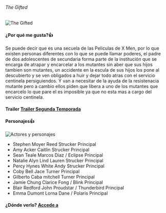 ###### The Gifted
![The Gifted](https://ntvb.tmsimg.com/assets/p14136089_b_h10_aa.jpg?w=1280&h=720) 
#### ¿Por qué me gusta?:+1:  
Se puede decir que es una secuela de las Peliculas de X Men, por lo que existen personas diferentes con lo que se puede llamar poderes, el padre de dos adolescentes de secundaria forma parte de la institución que se encarga de atrapar y encarcelar a los mutantes sin aber que sus hijos tambien son mutantes, un accidente en la escula de sus hijos los pone al descubierto y se ven obligados a huir y dejar todo atras con el servicio centinela persiguiendos.
Y van a necesitar de la ayuda de la resistenacia mutante pero a cambio ellos piden que libera a uno de los mutantes que encarcelo lo que pare el es imposible ya que no esta mas a cargo del servicio centinela. 
#### Trailer [Trailer Segunda Temporada](https://youtu.be/FLDKLPvdqnU)
#### Personajes:+1:
![Actores y personajes](https://i.ytimg.com/vi/FLDKLPvdqnU/maxresdefault.jpg)
* Stephen Moyer	Reed Strucker	Principal
* Amy Acker	Caitlin Strucker	Principal
* Sean Teale	Marcos Diaz / Eclipse	Principal
* Natalie Alyn Lind	Lauren Strucker	Principal
* Percy Hynes White	Andy Strucker	Principal
* Coby Bell	Jace Turner	Principal
* Gilberto Caba	mitchell Turner	Principal
* Jamie Chung	Clarice Fong / Blink	Principal
* Blair Redford	John Proudstar / Thunderbird	Principal
* Emma Dumont	Lorna Dane / Polaris	Principal
#### ¿Dónde verlo? [Accede a](https://www.disneyplus.com/series/the-gifted/1gy6Gkf3s1Gj?distributionPartner=google)
